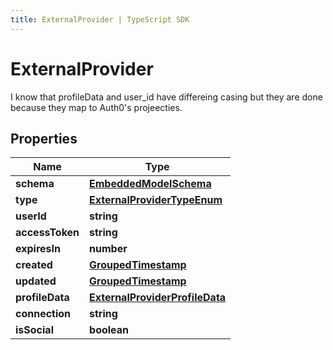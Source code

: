 ```yaml
---
title: ExternalProvider | TypeScript SDK
---
```



# ExternalProvider

I know that profileData and user_id have differeing casing but they are done because they map to Auth0\'s projeecties.

## Properties

Name | Type
------------ | -------------
**schema** | [**EmbeddedModelSchema**](EmbeddedModelSchema)
**type** | [**ExternalProviderTypeEnum**](ExternalProviderTypeEnum)
**userId** | **string**
**accessToken** | **string**
**expiresIn** | **number**
**created** | [**GroupedTimestamp**](GroupedTimestamp)
**updated** | [**GroupedTimestamp**](GroupedTimestamp)
**profileData** | [**ExternalProviderProfileData**](ExternalProviderProfileData)
**connection** | **string**
**isSocial** | **boolean**



